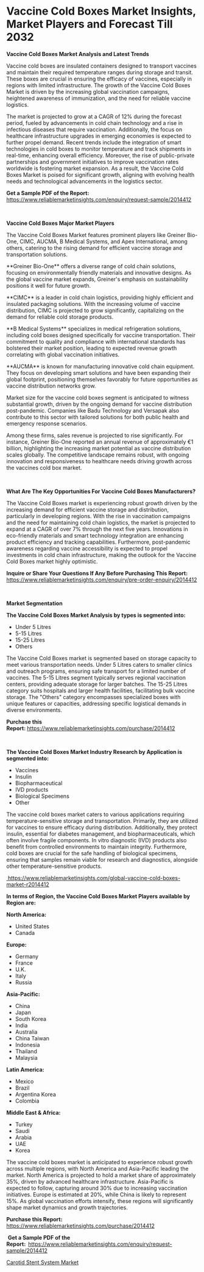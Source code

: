 <p><h1>Vaccine Cold Boxes Market Insights, Market Players and Forecast Till 2032</h1></p><p><strong>Vaccine Cold Boxes Market Analysis and Latest Trends</strong></p>
<p><p>Vaccine cold boxes are insulated containers designed to transport vaccines and maintain their required temperature ranges during storage and transit. These boxes are crucial in ensuring the efficacy of vaccines, especially in regions with limited infrastructure. The growth of the Vaccine Cold Boxes Market is driven by the increasing global vaccination campaigns, heightened awareness of immunization, and the need for reliable vaccine logistics.</p><p>The market is projected to grow at a CAGR of 12% during the forecast period, fueled by advancements in cold chain technology and a rise in infectious diseases that require vaccination. Additionally, the focus on healthcare infrastructure upgrades in emerging economies is expected to further propel demand. Recent trends include the integration of smart technologies in cold boxes to monitor temperature and track shipments in real-time, enhancing overall efficiency. Moreover, the rise of public-private partnerships and government initiatives to improve vaccination rates worldwide is fostering market expansion. As a result, the Vaccine Cold Boxes Market is poised for significant growth, aligning with evolving health needs and technological advancements in the logistics sector.</p></p>
<p><strong>Get a Sample PDF of the Report:&nbsp;</strong> <a href="https://www.reliablemarketinsights.com/enquiry/request-sample/2014412?utm_campaign=2012&utm_medium=2&utm_source=Github&utm_content=ia&utm_term=17012025&utm_id=vaccine-cold-boxes">https://www.reliablemarketinsights.com/enquiry/request-sample/2014412</a></p>
<p>&nbsp;</p>
<p><strong>Vaccine Cold Boxes Major Market Players</strong></p>
<p><p>The Vaccine Cold Boxes Market features prominent players like Greiner Bio-One, CIMC, AUCMA, B Medical Systems, and Apex International, among others, catering to the rising demand for efficient vaccine storage and transportation solutions.</p><p>**Greiner Bio-One** offers a diverse range of cold chain solutions, focusing on environmentally friendly materials and innovative designs. As the global vaccine market expands, Greiner's emphasis on sustainability positions it well for future growth. </p><p>**CIMC** is a leader in cold chain logistics, providing highly efficient and insulated packaging solutions. With the increasing volume of vaccine distribution, CIMC is projected to grow significantly, capitalizing on the demand for reliable cold storage products.</p><p>**B Medical Systems** specializes in medical refrigeration solutions, including cold boxes designed specifically for vaccine transportation. Their commitment to quality and compliance with international standards has bolstered their market position, leading to expected revenue growth correlating with global vaccination initiatives.</p><p>**AUCMA** is known for manufacturing innovative cold chain equipment. They focus on developing smart solutions and have been expanding their global footprint, positioning themselves favorably for future opportunities as vaccine distribution networks grow.</p><p>Market size for the vaccine cold boxes segment is anticipated to witness substantial growth, driven by the ongoing demand for vaccine distribution post-pandemic. Companies like Badu Technology and Versapak also contribute to this sector with tailored solutions for both public health and emergency response scenarios.</p><p>Among these firms, sales revenue is projected to rise significantly. For instance, Greiner Bio-One reported an annual revenue of approximately €1 billion, highlighting the increasing market potential as vaccine distribution scales globally. The competitive landscape remains robust, with ongoing innovation and responsiveness to healthcare needs driving growth across the vaccines cold box market.</p></p>
<p>&nbsp;</p>
<p><strong>What Are The Key Opportunities For Vaccine Cold Boxes Manufacturers?</strong></p>
<p><p>The Vaccine Cold Boxes market is experiencing robust growth driven by the increasing demand for efficient vaccine storage and distribution, particularly in developing regions. With the rise in vaccination campaigns and the need for maintaining cold chain logistics, the market is projected to expand at a CAGR of over 7% through the next five years. Innovations in eco-friendly materials and smart technology integration are enhancing product efficiency and tracking capabilities. Furthermore, post-pandemic awareness regarding vaccine accessibility is expected to propel investments in cold chain infrastructure, making the outlook for the Vaccine Cold Boxes market highly optimistic.</p></p>
<p><strong>Inquire or Share Your Questions If Any Before Purchasing This Report:</strong> <a href="https://www.reliablemarketinsights.com/enquiry/pre-order-enquiry/2014412?utm_campaign=2012&utm_medium=2&utm_source=Github&utm_content=ia&utm_term=17012025&utm_id=vaccine-cold-boxes">https://www.reliablemarketinsights.com/enquiry/pre-order-enquiry/2014412</a></p>
<p>&nbsp;</p>
<p><strong>Market Segmentation</strong></p>
<p><strong>The Vaccine Cold Boxes Market Analysis by types is segmented into:</strong></p>
<p><ul><li>Under 5 Litres</li><li>5-15 Litres</li><li>15-25 Litres</li><li>Others</li></ul></p>
<p><p>The Vaccine Cold Boxes market is segmented based on storage capacity to meet various transportation needs. Under 5 Litres caters to smaller clinics and outreach programs, ensuring safe transport for a limited number of vaccines. The 5-15 Litres segment typically serves regional vaccination centers, providing adequate storage for larger batches. The 15-25 Litres category suits hospitals and larger health facilities, facilitating bulk vaccine storage. The "Others" category encompasses specialized boxes with unique features or capacities, addressing specific logistical demands in diverse environments.</p></p>
<p><strong>Purchase this Report:&nbsp;</strong><a href="https://www.reliablemarketinsights.com/purchase/2014412?utm_campaign=2012&utm_medium=2&utm_source=Github&utm_content=ia&utm_term=17012025&utm_id=vaccine-cold-boxes">https://www.reliablemarketinsights.com/purchase/2014412</a></p>
<p>&nbsp;</p>
<p><strong>The Vaccine Cold Boxes Market Industry Research by Application is segmented into:</strong></p>
<p><ul><li>Vaccines</li><li>Insulin</li><li>Biopharmaceutical</li><li>IVD products</li><li>Biological Specimens</li><li>Other</li></ul></p>
<p><p>The vaccine cold boxes market caters to various applications requiring temperature-sensitive storage and transportation. Primarily, they are utilized for vaccines to ensure efficacy during distribution. Additionally, they protect insulin, essential for diabetes management, and biopharmaceuticals, which often involve fragile components. In vitro diagnostic (IVD) products also benefit from controlled environments to maintain integrity. Furthermore, cold boxes are crucial for the safe handling of biological specimens, ensuring that samples remain viable for research and diagnostics, alongside other temperature-sensitive products.</p></p>
<p><a href="https://www.reliablemarketinsights.com/global-vaccine-cold-boxes-market-r2014412?utm_campaign=2012&utm_medium=2&utm_source=Github&utm_content=ia&utm_term=17012025&utm_id=vaccine-cold-boxes">&nbsp;https://www.reliablemarketinsights.com/global-vaccine-cold-boxes-market-r2014412</a></p>
<p><strong>In terms of Region, the Vaccine Cold Boxes Market Players available by Region are:</strong></p>
<p>
    <p> <strong> North America: </strong>
        <ul>
            <li>United States</li>
            <li>Canada</li>
        </ul>
        </p> 
    <p> <strong> Europe: </strong>
        <ul>
            <li>Germany</li>
            <li>France</li>
            <li>U.K.</li>
            <li>Italy</li>
            <li>Russia</li>
        </ul>
        </p> 
    <p> <strong> Asia-Pacific: </strong>
        <ul>
            <li>China</li>
            <li>Japan</li>
            <li>South Korea</li>
            <li>India</li>
            <li>Australia</li>
            <li>China Taiwan</li>
            <li>Indonesia</li>
            <li>Thailand</li>
            <li>Malaysia</li>
        </ul>
        </p> 
    <p> <strong> Latin America: </strong>
        <ul>
            <li>Mexico</li>
            <li>Brazil</li>
            <li>Argentina Korea</li>
            <li>Colombia</li>
        </ul>
        </p> 
    <p> <strong> Middle East & Africa: </strong>
        <ul>
            <li>Turkey</li>
            <li>Saudi</li>
            <li>Arabia</li>
            <li>UAE</li>
            <li>Korea</li>
        </ul>
    </p>
    </p>
<p><p>The vaccine cold boxes market is anticipated to experience robust growth across multiple regions, with North America and Asia-Pacific leading the market. North America is projected to hold a market share of approximately 35%, driven by advanced healthcare infrastructure. Asia-Pacific is expected to follow, capturing around 30% due to increasing vaccination initiatives. Europe is estimated at 20%, while China is likely to represent 15%. As global vaccination efforts intensify, these regions will significantly shape market dynamics and growth trajectories.</p></p>
<p><strong>Purchase this Report: </strong><a href="https://www.reliablemarketinsights.com/purchase/2014412?utm_campaign=2012&utm_medium=2&utm_source=Github&utm_content=ia&utm_term=17012025&utm_id=vaccine-cold-boxes">https://www.reliablemarketinsights.com/purchase/2014412</a></p>
<p>&nbsp;<strong>Get a Sample PDF of the Report:&nbsp;&nbsp;</strong><a href="https://www.reliablemarketinsights.com/enquiry/request-sample/2014412?utm_campaign=2012&utm_medium=2&utm_source=Github&utm_content=ia&utm_term=17012025&utm_id=vaccine-cold-boxes">https://www.reliablemarketinsights.com/enquiry/request-sample/2014412</a></p>
<p><strong></strong></p>
<p><p><a href="https://github.com/JakirUddin511/Market-Research-Report-List-1/blob/main/carotid-stent-system-market.md?utm_campaign=2012&utm_medium=2&utm_source=Github&utm_content=ia&utm_term=17012025&utm_id=vaccine-cold-boxes">Carotid Stent System Market</a></p></p>